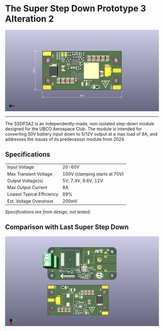 # The Super Step Down Prototype 3 Alteration 2

![Top View](2025_SSDP3A2_board_top.png)

-----

The SSDP3A2 is an independently-made, non-isolated step-down module designed for the UBCO Aerospace Club. The module is intended for converting 50V battery input down to 5/12V output at a max load of 8A, and addresses the issues of its predecessor module from 2024.

## Specifications

<table><tbody>
  <tr>
    <td>Input Voltage</td>
    <td>20-60V</td>
  </tr>
  <tr>
    <td>Max Transient Voltage</td>
    <td>100V (clamping starts at 70V)</td>
  </tr>
  <tr>
    <td>Output Voltage(s)</td>
    <td>5V, 7.4V, 9.6V, 12V</td>
  </tr>
  <tr>
    <td>Max Output Current</td>
    <td>8A</td>
  </tr>
  <tr>
    <td>Lowest Typical Efficiency</td>
    <td>89%</td>
  </tr>
  <tr>
    <td>Est. Voltage Overshoot</td>
    <td>200mV</td>
  </tr>
</tbody>
</table>

*Specifications are from design, not tested.*

## Comparison with Last Super Step Down

![Comparison](2025_SSDP3A2_comparison.png)

